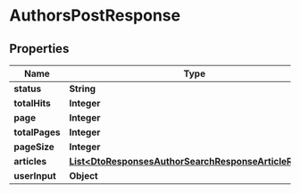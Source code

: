 

# AuthorsPostResponse


## Properties

| Name | Type | Description | Notes |
|------------ | ------------- | ------------- | -------------|
|**status** | **String** |  |  [optional] |
|**totalHits** | **Integer** |  |  |
|**page** | **Integer** |  |  |
|**totalPages** | **Integer** |  |  |
|**pageSize** | **Integer** |  |  |
|**articles** | [**List&lt;DtoResponsesAuthorSearchResponseArticleResult&gt;**](DtoResponsesAuthorSearchResponseArticleResult.md) |  |  |
|**userInput** | **Object** |  |  |



